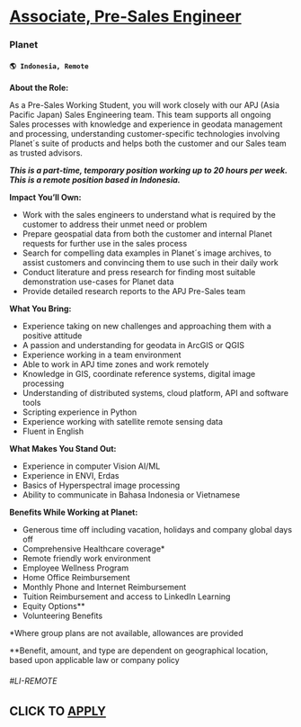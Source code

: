 # [Associate, Pre-Sales Engineer](https://www.remotewlb.com/apply/associate-pre-sales-engineer)  
### Planet  
#### `🌎 Indonesia, Remote`  

**About the Role:**

As a Pre-Sales Working Student, you will work closely with our APJ (Asia Pacific Japan) Sales Engineering team. This team supports all ongoing Sales processes with knowledge and experience in geodata management and processing, understanding customer-specific technologies involving Planet´s suite of products and helps both the customer and our Sales team as trusted advisors.

_**This is a part-time, temporary position working up to 20 hours per week. This is a remote position based in Indonesia.**_

**Impact You’ll Own:**

  * Work with the sales engineers to understand what is required by the customer to address their unmet need or problem
  * Prepare geospatial data from both the customer and internal Planet requests for further use in the sales process
  * Search for compelling data examples in Planet´s image archives, to assist customers and convincing them to use such in their daily work
  * Conduct literature and press research for finding most suitable demonstration use-cases for Planet data
  * Provide detailed research reports to the APJ Pre-Sales team

**What You Bring:**

  * Experience taking on new challenges and approaching them with a positive attitude
  * A passion and understanding for geodata in ArcGIS or QGIS
  * Experience working in a team environment
  * Able to work in APJ time zones and work remotely
  * Knowledge in GIS, coordinate reference systems, digital image processing
  * Understanding of distributed systems, cloud platform, API and software tools
  * Scripting experience in Python
  * Experience working with satellite remote sensing data
  * Fluent in English

**What Makes You Stand Out:**

  * Experience in computer Vision AI/ML
  * Experience in ENVI, Erdas
  * Basics of Hyperspectral image processing
  * Ability to communicate in Bahasa Indonesia or Vietnamese

**Benefits While Working at Planet:**

  * Generous time off including vacation, holidays and company global days off 
  * Comprehensive Healthcare coverage*
  * Remote friendly work environment 
  * Employee Wellness Program 
  * Home Office Reimbursement
  * Monthly Phone and Internet Reimbursement
  * Tuition Reimbursement and access to LinkedIn Learning
  * Equity Options**
  * Volunteering Benefits

*Where group plans are not available, allowances are provided

**Benefit, amount, and type are dependent on geographical location, based upon applicable law or company policy

###### #LI-REMOTE

  
## CLICK TO [APPLY](https://www.remotewlb.com/apply/associate-pre-sales-engineer)

